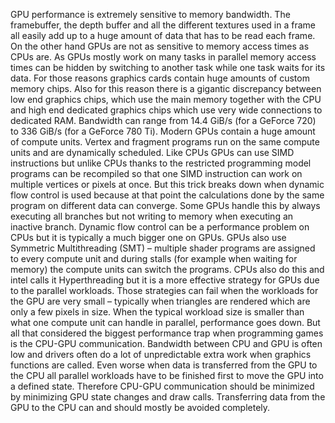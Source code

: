 GPU performance is extremely sensitive to memory bandwidth. The framebuffer, the depth buffer and all the different textures used in a frame all easily add up to a huge amount of data that has to be read each frame. On the other hand GPUs are not as sensitive to memory access times as CPUs are. As GPUs mostly work on many tasks in parallel memory access times can be hidden by switching to another task while one task waits for its data. For those reasons graphics cards contain huge amounts of custom memory chips. Also for this reason there is a gigantic discrepancy between low end graphics chips, which use the main memory together with the CPU and high end dedicated graphics chips which use very wide connections to dedicated RAM. Bandwidth can range from 14.4 GiB/s (for a GeForce 720) to 336 GiB/s (for a GeForce 780 Ti).
Modern GPUs contain a huge amount of compute units. Vertex and fragment programs run on the same compute units and are dynamically scheduled. Like CPUs GPUs can use SIMD instructions but unlike CPUs thanks to the restricted programming model programs can be recompiled so that one SIMD instruction can work on multiple vertices or pixels at once. But this trick breaks down when dynamic flow control is used because at that point the calculations done by the same program on different data can converge. Some GPUs handle this by always executing all branches but not writing to memory when executing an inactive branch. Dynamic flow control can be a performance problem on CPUs but it is typically a much bigger one on GPUs.
GPUs also use Symmetric Multithreading (SMT) – multiple shader programs are assigned to every compute unit and during stalls (for example when waiting for memory) the compute units can switch the programs. CPUs also do this and intel calls it Hyperthreading but it is a more effective strategy for GPUs due to the parallel workloads.
Those strategies can fail when the workloads for the GPU are very small – typically when triangles are rendered which are only a few pixels in size. When the typical workload size is smaller than what one compute unit can handle in parallel, performance goes down.
But all that considered the biggest performance trap when programming games is the CPU-GPU communication. Bandwidth between CPU and GPU is often low and drivers often do a lot of unpredictable extra work when graphics functions are called. Even worse when data is transferred from the GPU to the CPU all parallel workloads have to be finished first to move the GPU into a defined state. Therefore CPU-GPU communication should be minimized by minimizing GPU state changes and draw calls. Transferring data from the GPU to the CPU can and should mostly be avoided completely.